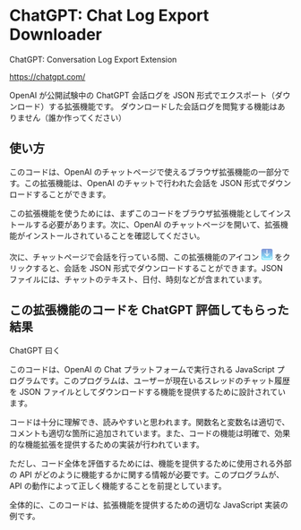 # ChatGPT: Chat Log Export Downloader

ChatGPT: Conversation Log Export Extension

<https://chatgpt.com/>

OpenAI が公開試験中の ChatGPT 会話ログを JSON 形式でエクスポート（ダウンロード）する拡張機能です。
ダウンロードした会話ログを閲覧する機能はありません（誰か作ってください）

## 使い方

このコードは、OpenAI のチャットページで使えるブラウザ拡張機能の一部分です。この拡張機能は、OpenAI のチャットで行われた会話を JSON 形式でダウンロードすることができます。

この拡張機能を使うためには、まずこのコードをブラウザ拡張機能としてインストールする必要があります。次に、OpenAI のチャットページを開いて、拡張機能がインストールされていることを確認してください。

次に、チャットページで会話を行っている間、この拡張機能のアイコン <img src="./icons/download-icon.svg" width="20"> をクリックすると、会話を JSON 形式でダウンロードすることができます。JSON ファイルには、チャットのテキスト、日付、時刻などが含まれています。

## この拡張機能のコードを ChatGPT 評価してもらった結果

ChatGPT 曰く

このコードは、OpenAI の Chat プラットフォームで実行される JavaScript プログラムです。このプログラムは、ユーザーが現在いるスレッドのチャット履歴を JSON ファイルとしてダウンロードする機能を提供するために設計されています。

コードは十分に理解でき、読みやすいと思われます。関数名と変数名は適切で、コメントも適切な箇所に追加されています。また、コードの機能は明確で、効果的な機能拡張を提供するための実装が行われています。

ただし、コード全体を評価するためには、機能を提供するために使用される外部の API がどのように機能するかに関する情報が必要です。このプログラムが、API の動作によって正しく機能することを前提としています。

全体的に、このコードは、拡張機能を提供するための適切な JavaScript 実装の例です。
